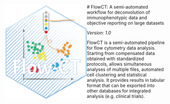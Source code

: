 <img src="extra/logo_FlowCT_hex.png" height="300" align="left" />
# FlowCT: A semi-automated workflow for deconvolution of immunophenotypic data and objective reporting on large datasets 

_Version: 1.0_

FlowCT is a semi-automated pipeline for flow cytometry data analysis. 
Starting from compensated data obtained with standardized protocols, allows simultaneous analyses of multiple files, automated cell clustering and statistical analysis. It provides results in tabular format that can be exported into other databases for integrated analysis (e.g. clinical trials).
